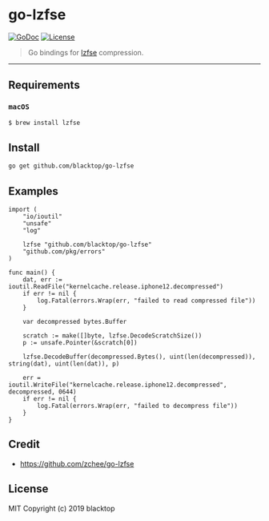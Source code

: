 # go-lzfse

[![GoDoc](https://godoc.org/github.com/blacktop/go-lzfse?status.svg)](https://godoc.org/github.com/blacktop/go-lzfse) [![License](http://img.shields.io/:license-mit-blue.svg)](http://doge.mit-license.org)

> Go bindings for [lzfse](https://github.com/lzfse/lzfse) compression.

---

## Requirements

### `macOS`

```bash
$ brew install lzfse
```

## Install

```bash
go get github.com/blacktop/go-lzfse
```

## Examples

```golang
import (
    "io/ioutil"
    "unsafe"
    "log"

    lzfse "github.com/blacktop/go-lzfse"
    "github.com/pkg/errors"
)

func main() {
    dat, err := ioutil.ReadFile("kernelcache.release.iphone12.decompressed")
    if err != nil {
        log.Fatal(errors.Wrap(err, "failed to read compressed file"))
    }

    var decompressed bytes.Buffer

    scratch := make([]byte, lzfse.DecodeScratchSize())
    p := unsafe.Pointer(&scratch[0])

    lzfse.DecodeBuffer(decompressed.Bytes(), uint(len(decompressed)), string(dat), uint(len(dat)), p)

    err = ioutil.WriteFile("kernelcache.release.iphone12.decompressed", decompressed, 0644)
    if err != nil {
        log.Fatal(errors.Wrap(err, "failed to decompress file"))
    }
}
```

## Credit

- <https://github.com/zchee/go-lzfse>

## License

MIT Copyright (c) 2019 blacktop
